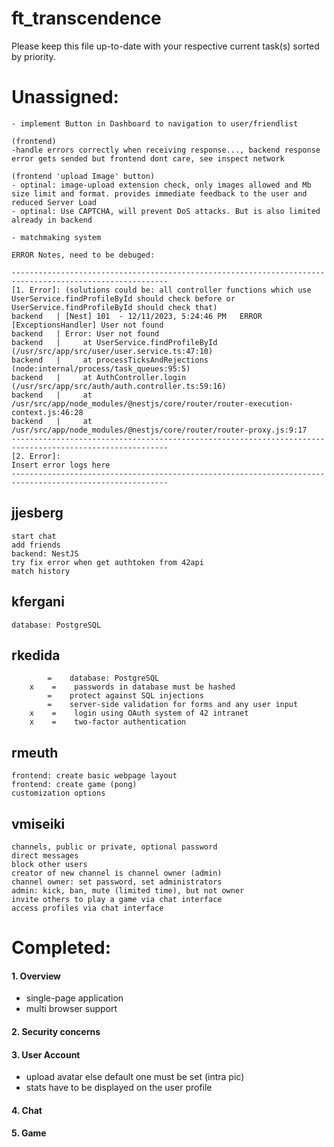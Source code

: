 # ft_transcendence

Please keep this file up-to-date with your respective current task(s) sorted by priority.

# Unassigned:

```
- implement Button in Dashboard to navigation to user/friendlist

(frontend)
-handle errors correctly when receiving response..., backend response error gets sended but frontend dont care, see inspect network

(frontend 'upload Image' button)
- optinal: image-upload extension check, only images allowed and Mb size limit and format. provides immediate feedback to the user and reduced Server Load
- optinal: Use CAPTCHA, will prevent DoS attacks. But is also limited already in backend

- matchmaking system
```

```
ERROR Notes, need to be debuged:

---------------------------------------------------------------------------------------------------------
[1. Error]: (solutions could be: all controller functions which use UserService.findProfileById should check before or UserService.findProfileById should check that)
backend   | [Nest] 101  - 12/11/2023, 5:24:46 PM   ERROR [ExceptionsHandler] User not found
backend   | Error: User not found
backend   |     at UserService.findProfileById (/usr/src/app/src/user/user.service.ts:47:10)
backend   |     at processTicksAndRejections (node:internal/process/task_queues:95:5)
backend   |     at AuthController.login (/usr/src/app/src/auth/auth.controller.ts:59:16)
backend   |     at /usr/src/app/node_modules/@nestjs/core/router/router-execution-context.js:46:28
backend   |     at /usr/src/app/node_modules/@nestjs/core/router/router-proxy.js:9:17
---------------------------------------------------------------------------------------------------------
[2. Error]:
Insert error logs here
---------------------------------------------------------------------------------------------------------

```

## jjesberg

```
start chat
add friends
backend: NestJS
try fix error when get authtoken from 42api
match history
```

## kfergani

```
database: PostgreSQL
```

## rkedida

```
        =    database: PostgreSQL
    x    =    passwords in database must be hashed
        =    protect against SQL injections
        =    server-side validation for forms and any user input
    x    =    login using OAuth system of 42 intranet
    x    =    two-factor authentication
```

## rmeuth

```
frontend: create basic webpage layout
frontend: create game (pong)
customization options
```

## vmiseiki

```
channels, public or private, optional password
direct messages
block other users
creator of new channel is channel owner (admin)
channel owner: set password, set administrators
admin: kick, ban, mute (limited time), but not owner
invite others to play a game via chat interface
access profiles via chat interface
```

# Completed:

#### 1. Overview

- single-page application
- multi browser support

#### 2. Security concerns

#### 3. User Account

- upload avatar else default one must be set (intra pic)
- stats have to be displayed on the user profile

#### 4. Chat

#### 5. Game
